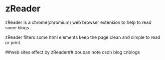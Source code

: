 zReader
==============================
zReader is a chrome(chromium) web browser extension to help to read some blogs.


zReader filters some html elements keep the page clean and simple to read or print.


##web sites effect by zReader##
douban note
csdn blog
cnblogs
